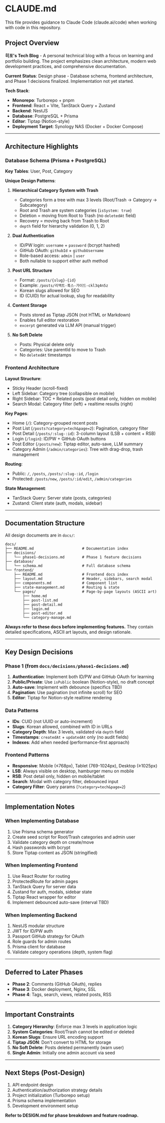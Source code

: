 # CLAUDE.md

This file provides guidance to Claude Code (claude.ai/code) when working with code in this repository.

## Project Overview

**히포's Tech Blog** - A personal technical blog with a focus on learning and portfolio building. The project emphasizes clean architecture, modern web development practices, and comprehensive documentation.

**Current Status**: Design phase - Database schema, frontend architecture, and Phase 1 decisions finalized. Implementation not yet started.

**Tech Stack**:
- **Monorepo**: Turborepo + pnpm
- **Frontend**: React + Vite, TanStack Query + Zustand
- **Backend**: NestJS
- **Database**: PostgreSQL + Prisma
- **Editor**: Tiptap (Notion-style)
- **Deployment Target**: Synology NAS (Docker + Docker Compose)

---

## Architecture Highlights

### Database Schema (Prisma + PostgreSQL)

**Key Tables**: User, Post, Category

**Unique Design Patterns**:

1. **Hierarchical Category System with Trash**
   - Categories form a tree with max 3 levels (Root/Trash → Category → Subcategory)
   - Root and Trash are system categories (`isSystem: true`)
   - Deletion = moving from Root to Trash (no `deletedAt` field)
   - Recovery = moving back from Trash to Root
   - `depth` field for hierarchy validation (0, 1, 2)

2. **Dual Authentication**
   - ID/PW login: `username` + `password` (bcrypt hashed)
   - GitHub OAuth: `githubId` + `githubUsername`
   - Role-based access: `admin` | `user`
   - Both nullable to support either auth method

3. **Post URL Structure**
   - Format: `/posts/{slug}-{id}`
   - Example: `/posts/리액트-훅스-가이드-ckl3q4n5z`
   - Korean slugs allowed for SEO
   - ID (CUID) for actual lookup, slug for readability

4. **Content Storage**
   - Posts stored as Tiptap JSON (not HTML or Markdown)
   - Enables full editor restoration
   - `excerpt` generated via LLM API (manual trigger)

5. **No Soft Delete**
   - Posts: Physical delete only
   - Categories: Use parentId to move to Trash
   - No `deletedAt` timestamps

### Frontend Architecture

**Layout Structure**:
- Sticky Header (scroll-fixed)
- Left Sidebar: Category tree (collapsible on mobile)
- Right Sidebar: TOC + Related posts (post detail only, hidden on mobile)
- Search Modal: Category filter (left) + realtime results (right)

**Key Pages**:
- Home (`/`): Category-grouped recent posts
- Post List (`/posts?category=tech&page=2`): Pagination, category filter
- Post Detail (`/posts/:slug-:id`): 3-column layout (LSB + content + RSB)
- Login (`/login`): ID/PW + GitHub OAuth buttons
- Post Editor (`/posts/new`): Tiptap editor, auto-save, LLM summary
- Category Admin (`/admin/categories`): Tree with drag-drop, trash management

**Routing**:
- Public: `/`, `/posts`, `/posts/:slug-:id`, `/login`
- Protected: `/posts/new`, `/posts/:id/edit`, `/admin/categories`

**State Management**:
- TanStack Query: Server state (posts, categories)
- Zustand: Client state (auth, modals, sidebar)

---

## Documentation Structure

All design documents are in `docs/`:

```
docs/
├── README.md                      # Documentation index
├── decisions/
│   └── phase1-decisions.md        # Phase 1 feature decisions
├── database/
│   └── schema.md                  # Full database schema
└── frontend/
    ├── README.md                  # Frontend docs index
    ├── layout.md                  # Header, sidebars, search modal
    ├── components.md              # Component list
    ├── state-management.md        # Routing & state
    └── pages/                     # Page-by-page layouts (ASCII art)
        ├── home.md
        ├── post-list.md
        ├── post-detail.md
        ├── login.md
        ├── post-editor.md
        └── category-manage.md
```

**Always refer to these docs before implementing features.** They contain detailed specifications, ASCII art layouts, and design rationale.

---

## Key Design Decisions

### Phase 1 (from `docs/decisions/phase1-decisions.md`)

1. **Authentication**: Implement both ID/PW and GitHub OAuth for learning
2. **Public/Private**: Use `isPublic` boolean (Notion-style), no draft concept
3. **Auto-save**: Implement with debounce (specifics TBD)
4. **Pagination**: Use pagination (not infinite scroll) for SEO
5. **Editor**: Tiptap for Notion-style realtime rendering

### Data Patterns

- **IDs**: CUID (not UUID or auto-increment)
- **Slugs**: Korean allowed, combined with ID in URLs
- **Category Depth**: Max 3 levels, validated via `depth` field
- **Timestamps**: `createdAt` + `updatedAt` only (no audit fields)
- **Indexes**: Add when needed (performance-first approach)

### Frontend Patterns

- **Responsive**: Mobile (≤768px), Tablet (769-1024px), Desktop (≥1025px)
- **LSB**: Always visible on desktop, hamburger menu on mobile
- **RSB**: Post detail only, hidden on mobile/tablet
- **Search**: Modal with category filter, debounced input
- **Category Filter**: Query params (`?category=tech&page=2`)

---

## Implementation Notes

### When Implementing Database

1. Use Prisma schema generator
2. Create seed script for Root/Trash categories and admin user
3. Validate category depth on create/move
4. Hash passwords with bcrypt
5. Store Tiptap content as JSON (stringified)

### When Implementing Frontend

1. Use React Router for routing
2. ProtectedRoute for admin pages
3. TanStack Query for server data
4. Zustand for auth, modals, sidebar state
5. Tiptap React wrapper for editor
6. Implement debounced auto-save (interval TBD)

### When Implementing Backend

1. NestJS modular structure
2. JWT for ID/PW auth
3. Passport GitHub strategy for OAuth
4. Role guards for admin routes
5. Prisma client for database
6. Validate category operations (depth, system flag)

---

## Deferred to Later Phases

- **Phase 2**: Comments (GitHub OAuth), replies
- **Phase 3**: Docker deployment, Nginx, SSL
- **Phase 4**: Tags, search, views, related posts, RSS

---

## Important Constraints

1. **Category Hierarchy**: Enforce max 3 levels in application logic
2. **System Categories**: Root/Trash cannot be edited or deleted
3. **Korean Slugs**: Ensure URL encoding support
4. **Tiptap JSON**: Don't convert to HTML for storage
5. **No Soft Delete**: Posts deleted permanently (warn user)
6. **Single Admin**: Initially one admin account via seed

---

## Next Steps (Post-Design)

1. API endpoint design
2. Authentication/authorization strategy details
3. Project initialization (Turborepo setup)
4. Prisma schema implementation
5. Development environment setup

**Refer to DESIGN.md for phase breakdown and feature roadmap.**
